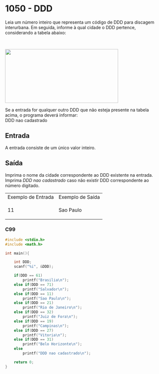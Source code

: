 <html>
  <body style="padding: 10px 0px">
    <div class="header">
      <h1>1050 - DDD</h1>
      <div class="problem">
        <div class="description">
          <p>
            Leia um número inteiro que representa um código de DDD para discagem
            interurbana. Em seguida, informe à qual cidade o DDD pertence,
            considerando a tabela abaixo:
          </p>
          <br />
          <p class="center">
            <img
              alt=""
              src="https://resources.beecrowd.com.br/gallery/images/problems/UOJ_1050.png"
              style="width: 368px; height: 175px"
            />
          </p>
          <p>
            Se a entrada for qualquer outro DDD que não esteja presente na
            tabela acima, o programa deverá informar:<br />
            DDD nao cadastrado
          </p>
        </div>
        <h2>Entrada</h2>
        <div class="input">
          <p>A entrada consiste de um único valor inteiro.</p>
        </div>
        <h2>Saída</h2>
        <div class="output">
          <p>
            Imprima o nome da cidade correspondente ao DDD existente na entrada.
            Imprima <em>DDD nao cadastrado</em> caso não existir DDD
            correspondente ao número digitado.
          </p>
        </div>
        <div class="both"></div>
        <table>
          <tbody>
            <tr>
              <td>Exemplo de Entrada</td>
              <td>Exemplo de Saída</td>
            </tr>
            <tr>
              <td class="division">
                <p>11</p>
              </td>
              <td>
                <p>Sao Paulo</p>
              </td>
            </tr>
          </tbody>
        </table>
      </div>
    </div>
  </body>
</html>

### C99

```c
#include <stdio.h>
#include <math.h>

int main(){

    int DDD;
    scanf("%i", &DDD);

    if(DDD == 61)
        printf("Brasilia\n");
    else if(DDD == 71)
        printf("Salvador\n");
    else if(DDD == 11)
        printf("Sao Paulo\n");
    else if(DDD == 21)
        printf("Rio de Janeiro\n");
    else if(DDD == 32)
        printf("Juiz de Fora\n");
    else if(DDD == 19)
        printf("Campinas\n");
    else if(DDD == 27)
        printf("Vitoria\n");
    else if(DDD == 31)
        printf("Belo Horizonte\n");
    else
        printf("DDD nao cadastrado\n");

    return 0;
}
```
